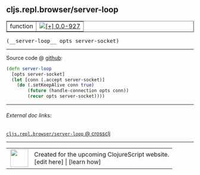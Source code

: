## cljs.repl.browser/server-loop



 <table border="1">
<tr>
<td>function</td>
<td><a href="https://github.com/cljsinfo/cljs-api-docs/tree/0.0-927"><img valign="middle" alt="[+] 0.0-927" title="Added in 0.0-927" src="https://img.shields.io/badge/+-0.0--927-lightgrey.svg"></a> </td>
</tr>
</table>


 <samp>
(__server-loop__ opts server-socket)<br>
</samp>

---







Source code @ [github](https://github.com/clojure/clojurescript/blob/r1011/src/clj/cljs/repl/browser.clj#L240-L245):

```clj
(defn server-loop
  [opts server-socket]
  (let [conn (.accept server-socket)]
    (do (.setKeepAlive conn true)
        (future (handle-connection opts conn))
        (recur opts server-socket))))
```

<!--
Repo - tag - source tree - lines:

 <pre>
clojurescript @ r1011
└── src
    └── clj
        └── cljs
            └── repl
                └── <ins>[browser.clj:240-245](https://github.com/clojure/clojurescript/blob/r1011/src/clj/cljs/repl/browser.clj#L240-L245)</ins>
</pre>

-->

---



###### External doc links:

[`cljs.repl.browser/server-loop` @ crossclj](http://crossclj.info/fun/cljs.repl.browser/server-loop.html)<br>

---

 <table>
<tr><td>
<img valign="middle" align="right" width="48px" src="http://i.imgur.com/Hi20huC.png">
</td><td>
Created for the upcoming ClojureScript website.<br>
[edit here] | [learn how]
</td></tr></table>

[edit here]:https://github.com/cljsinfo/cljs-api-docs/blob/master/cljsdoc/cljs.repl.browser/server-loop.cljsdoc
[learn how]:https://github.com/cljsinfo/cljs-api-docs/wiki/cljsdoc-files

<!--

This information was too distracting to show to readers, but I'll leave it
commented here since it is helpful to:

- pretty-print the data used to generate this document
- and show how to retrieve that data



The API data for this symbol:

```clj
{:ns "cljs.repl.browser",
 :name "server-loop",
 :type "function",
 :signature ["[opts server-socket]"],
 :source {:code "(defn server-loop\n  [opts server-socket]\n  (let [conn (.accept server-socket)]\n    (do (.setKeepAlive conn true)\n        (future (handle-connection opts conn))\n        (recur opts server-socket))))",
          :title "Source code",
          :repo "clojurescript",
          :tag "r1011",
          :filename "src/clj/cljs/repl/browser.clj",
          :lines [240 245]},
 :full-name "cljs.repl.browser/server-loop",
 :full-name-encode "cljs.repl.browser/server-loop",
 :history [["+" "0.0-927"]]}

```

Retrieve the API data for this symbol:

```clj
;; from Clojure REPL
(require '[clojure.edn :as edn])
(-> (slurp "https://raw.githubusercontent.com/cljsinfo/cljs-api-docs/catalog/cljs-api.edn")
    (edn/read-string)
    (get-in [:symbols "cljs.repl.browser/server-loop"]))
```

-->
